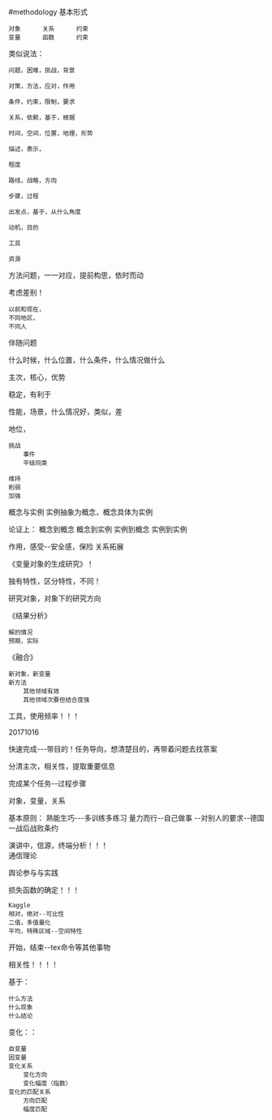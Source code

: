#methodology
基本形式   

	对象		关系		约束		
	变量		函数		约束		

类似说法：
	
	问题，困难，挑战，背景

	对策，方法，应对，作用

	条件，约束，限制，要求

	关系，依赖，基于，根据

	时间，空间，位置，地理，形势

	描述，表示，

	程度

	路线，战略，方向

	步骤，过程

	出发点，基于，从什么角度

	动机，目的

	工具

	资源


方法问题，一一对应，提前构思，依时而动

考虑差别！    

	以前和现在，
	不同地区，
	不同人

伴随问题

什么时候，什么位置，什么条件，什么情况做什么

主次，核心，优势

稳定，有利于

性能，场景，什么情况好，类似，差

地位，
	
	挑战
		事件
		平级同类

	维持
	削弱
	加强

概念与实例
实例抽象为概念，概念具体为实例

论证上：
	概念到概念
	概念到实例
	实例到概念
	实例到实例

作用，感受--安全感，保险  关系拓展


《变量对象的生成研究》！

独有特性，区分特性，不同！

研究对象，对象下的研究方向

《结果分析》
	
	解的情况
	预期，实际


《融合》

	新对象，新变量
	新方法
		其他领域有效
		其他领域次要但结合度强


工具，使用频率！！！


20171016

快速完成---带目的！任务导向，想清楚目的，再带着问题去找答案

分清主次，相关性，提取重要信息

完成某个任务--过程步骤

对象，变量，关系

基本原则：
熟能生巧---多训练多练习
量力而行--自己做事
		--对别人的要求--德国一战后战败条约 




演讲中，信源，终端分析！！！   
通信理论


舆论参与与实践


损失函数的确定！！！
	
	Kaggle
	相对，绝对--可比性
	二值，多值量化
	平均，特殊区域--空间特性


开始，结束--tex命令等其他事物

相关性！！！！


基于：

	什么方法
	什么现象
	什么结论


变化：：

	自变量
	因变量
	变化关系
		变化方向
		变化幅度（指数）
	变化的匹配关系
		方向匹配
		幅度匹配